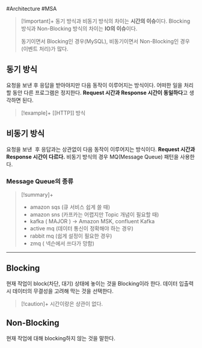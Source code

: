 #Architecture #MSA

> [!important]+ 
> 동기 방식과 비동기 방식의 차이는 **시간의 이슈**이다.
> Blocking 방식과 Non-Blocking 방식의 차이는 **IO의 이슈**이다.
> 
> 동기이면서 Blocking인 경우(MySQL), 비동기이면서 Non-Blocking인 경우(이벤트 처리)가 많다.

## 동기 방식
요청을 보낸 후 응답을 받아야지만 다음 동작이 이루어지는 방식이다. 어떠한 일을 처리할 동안 다른 프로그램은 정지한다. **Request 시간과 Response 시간이 동일하다**고 생각하면 된다.

> [!example]+ 
> [[HTTP]] 방식

## 비동기 방식
요청을 보낸  후 응답과는 상관없이 다음 동작이 이루어지는 방식이다. **Request 시간과 Response 시간이 다르다.** 비동기 방식의 경우 MQ(Message Queue) 패턴을 사용한다.

### Message Queue의 종류
> [!summary]+ 
> + amazon sqs (큐 서비스 쉽게 쓸 때)
> + amazon sns (카프카는 어렵지만 Topic 개념이 필요할 때)
> + kafka ( MAJOR ) → Amazon MSK, confluent Kafka
> + active mq (데이터 통신이 정확해야 하는 경우)
> + rabbit mq (쉽게 설정이 필요한 경우)
> + zmq ( 넥슨에서 쓰다가 망함)

---

## Blocking
현재 작업이 block(차단, 대기) 상태에 놓이는 것을 Blocking이라 한다. 데이터 입출력 시 데이터의 무결성을 고려해 막는 것을 선택한다.

> [!caution]+ 
> 시간이랑은 상관이 없다.

## Non-Blocking
현재 작업에 대해 blocking하지 않는 것을 말한다.